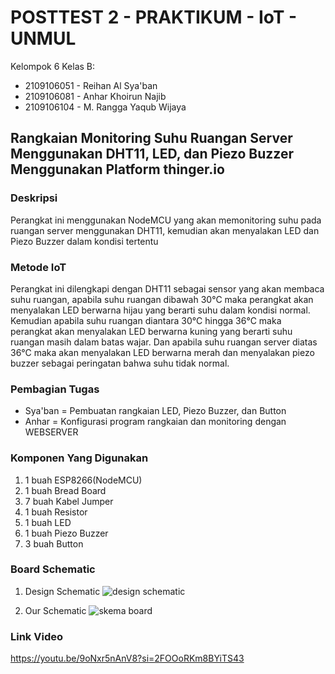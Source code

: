 # POSTTEST 2 - PRAKTIKUM - IoT - UNMUL

Kelompok 6 Kelas B:
- 2109106051 - Reihan Al Sya'ban
- 2109106081 - Anhar Khoirun Najib
- 2109106104 - M. Rangga Yaqub Wijaya

## Rangkaian Monitoring Suhu Ruangan Server Menggunakan DHT11, LED, dan Piezo Buzzer Menggunakan Platform thinger.io
### Deskripsi 
Perangkat ini menggunakan NodeMCU yang akan memonitoring suhu pada ruangan server menggunakan DHT11, kemudian akan menyalakan LED dan Piezo Buzzer dalam kondisi tertentu

### Metode IoT
Perangkat ini dilengkapi dengan DHT11 sebagai sensor yang akan membaca suhu ruangan, apabila suhu ruangan dibawah 30°C maka perangkat akan menyalakan LED berwarna hijau yang berarti suhu dalam kondisi normal. Kemudian apabila suhu ruangan diantara 30°C hingga 36°C maka perangkat akan menyalakan LED berwarna kuning yang berarti suhu ruangan masih dalam batas wajar. Dan apabila suhu ruangan server diatas 36°C maka akan menyalakan LED berwarna merah dan menyalakan piezo buzzer sebagai peringatan bahwa suhu tidak normal.

### Pembagian Tugas 
- Sya'ban = Pembuatan rangkaian LED, Piezo Buzzer, dan Button
- Anhar = Konfigurasi program rangkaian dan monitoring dengan WEBSERVER

### Komponen Yang Digunakan 
1. 1 buah ESP8266(NodeMCU)
2. 1 buah Bread Board
3. 7 buah Kabel Jumper
4. 1 buah Resistor
5. 1 buah LED
6. 1 buah Piezo Buzzer
7. 3 buah Button

### Board Schematic
1. Design Schematic
   ![design schematic](https://github.com/Anhar12/posttest2-praktikum-iot-unmul/assets/92861249/ca6226eb-5e04-4d36-b596-f5dbe443c90a)

2. Our Schematic
   ![skema board](https://github.com/Anhar12/posttest2-praktikum-iot-unmul/assets/92861249/bfd9a8bd-1825-4a00-9bfd-d73f61474ead)

### Link Video
https://youtu.be/9oNxr5nAnV8?si=2FOOoRKm8BYiTS43
